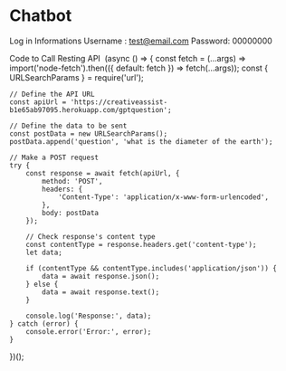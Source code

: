 # Chatbot
Log in Informations
Username : test@email.com
Password: 00000000

Code to Call Resting API
﻿
(async () => {
    const fetch = (...args) => import('node-fetch').then(({ default: fetch }) => fetch(...args));
    const { URLSearchParams } = require('url');

    // Define the API URL
    const apiUrl = 'https://creativeassist-b1e65ab97095.herokuapp.com/gptquestion';

    // Define the data to be sent
    const postData = new URLSearchParams();
    postData.append('question', 'what is the diameter of the earth');

    // Make a POST request
    try {
        const response = await fetch(apiUrl, {
            method: 'POST',
            headers: {
                'Content-Type': 'application/x-www-form-urlencoded',
            },
            body: postData
        });

        // Check response's content type
        const contentType = response.headers.get('content-type');
        let data;

        if (contentType && contentType.includes('application/json')) {
            data = await response.json();
        } else {
            data = await response.text();
        }

        console.log('Response:', data);
    } catch (error) {
        console.error('Error:', error);
    }
})();
